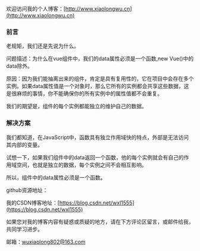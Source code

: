 欢迎访问我的个人博客：[http://www.xiaolongwu.cn](http://www.xiaolongwu.cn)
### 前言
老规矩，我们还是先说为什么。

问题描述：为什么在vue组件中，我们的data属性必须是一个函数,new Vue()中的data除外。

原因：因为我们能抽离出来的组件，肯定是具有复用性的，它在项目中会存在多个实例。如果data属性值是一个对象时，那么它所有的实例都会共享这些数据，这是很麻烦的事情，你不能确保你的所有实例中的属性值都不会重复。

我们的期望是，组件的每个实例都能独立的维护自己的数据。
### 解决方案
我们都知道，在JavaScript中，函数具有独立作用域快的特点，外部是无法访问其内部的变量。

试想一下，如果我们组件中的data返回一个函数，他的每个实例就会有自己的作用域空间，也就是独立的数据，每个实例之间不会相互影响。

所以，组件中的data属性必须是一个函数。


github资源地址：[]()

我的CSDN博客地址：[https://blog.csdn.net/wxl1555](https://blog.csdn.net/wxl1555)

如果您对我的博客内容有疑惑或质疑的地方，请在下方评论区留言，或邮件给我，共同学习进步。

邮箱：wuxiaolong802@163.com